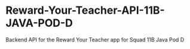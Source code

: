 # Reward-Your-Teacher-API-11B-JAVA-POD-D
Backend API for the Reward Your Teacher app for Squad 11B Java Pod D
